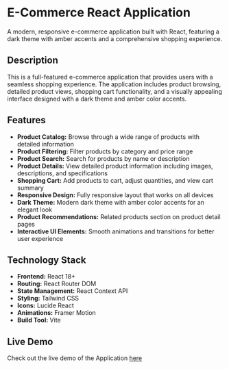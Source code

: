 # E-Commerce React Application

A modern, responsive e-commerce application built with React, featuring a dark theme with amber accents and a comprehensive shopping experience.

## Description

This is a full-featured e-commerce application that provides users with a seamless shopping experience. The application includes product browsing, detailed product views, shopping cart functionality, and a visually appealing interface designed with a dark theme and amber color accents.

## Features

- <b>Product Catalog:</b> Browse through a wide range of products with detailed information
- <b>Product Filtering:</b> Filter products by category and price range
- <b>Product Search:</b> Search for products by name or description
- <b>Product Details:</b> View detailed product information including images, descriptions, and specifications
- <b>Shopping Cart:</b> Add products to cart, adjust quantities, and view cart summary
- <b>Responsive Design:</b> Fully responsive layout that works on all devices
- <b>Dark Theme:</b> Modern dark theme with amber color accents for an elegant look
- <b>Product Recommendations:</b> Related products section on product detail pages
- <b>Interactive UI Elements:</b> Smooth animations and transitions for better user experience

## Technology Stack

- <b>Frontend:</b> React 18+
- <b>Routing:</b> React Router DOM
- <b>State Management:</b> React Context API
- <b>Styling:</b> Tailwind CSS
- <b>Icons:</b> Lucide React
- <b>Animations:</b> Framer Motion
- <b>Build Tool:</b> Vite

## Live Demo

Check out the live demo of the Application [here](https://whatbytes-task-manager.vercel.app/)